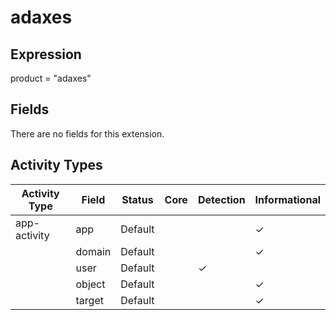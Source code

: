 adaxes
======

Expression
----------

product = "adaxes"

Fields
------

There are no fields for this extension.

Activity Types
--------------

| Activity Type | Field  | Status  | Core | Detection | Informational |
| ------------- | ------ | ------- | ---- | --------- | ------------- |
| app-activity  | app    | Default |      |           | &#10003;      |
|               | domain | Default |      |           | &#10003;      |
|               | user   | Default |      | &#10003;  |               |
|               | object | Default |      |           | &#10003;      |
|               | target | Default |      |           | &#10003;      |

